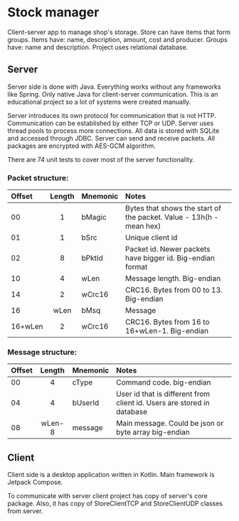 # Stock manager

Client-server app to manage shop's storage.
Store can have items that form groups.
Items have: name, description, amount, cost and producer.
Groups have: name and description. Project uses relational database.

## Server

Server side is done with Java. Everything works without any frameworks like Spring.
Only native Java for client-server communication. This is an educational project so a lot of systems were created manually.

Server introduces its own protocol for communication that is not HTTP.
Communication can be established by either TCP or UDP. Server uses thread pools
to process more connections. All data is stored with SQLite and accessed through JDBC.
Server can send and receive packets. All packages are encrypted with AES-GCM algorithm.

There are 74 unit tests to cover most of the server functionality.

### Packet structure:

| Offset  | Length | Mnemonic | Notes                                                               |
|:--------|:------:|:---------|:--------------------------------------------------------------------|
| 00      |   1    | bMagic   | Bytes that shows the start of the packet. Value - 13h(h - mean hex) |
| 01      |   1    | bSrc     | Unique client id                                                    |
| 02      |   8    | bPktId   | Packet id. Newer packets have bigger id. Big-endian format          |
| 10      |   4    | wLen     | Message length. Big-endian                                          |
| 14      |   2    | wCrc16   | CRC16. Bytes from 00 to 13. Big-endian                              |
| 16      |  wLen  | bMsq     | Message                                                             |
| 16+wLen |   2    | wCrc16   | CRC16. Bytes from 16 to 16+wLen-1. Big-endian                       |

### Message structure:

| Offset | Length | Mnemonic | Notes                                                                  |
|:-------|:------:|:---------|:-----------------------------------------------------------------------|
| 00     |   4	   | cType    | Command code. big-endian                                               |
| 04     |   4    | bUserId  | User id that is different from client id. Users are stored in database |
| 08     | wLen-8 | message  | Main message. Could be json or byte array big-endian                   |

## Client

Client side is a desktop application written in Kotlin. 
Main framework is Jetpack Compose. 

To communicate with server client project has copy of server's core package. 
Also, it has copy of StoreClientTCP and StoreClientUDP classes from server.
